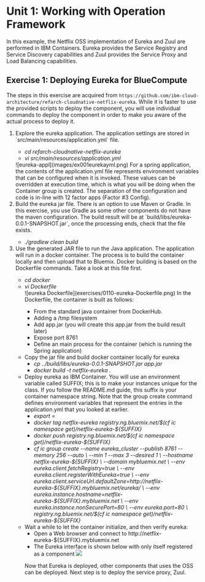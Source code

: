 # Unit 1: Working with Operation Framework #

In this example, the Netflix OSS implementation of Eureka and Zuul are performed in IBM Containers. Eureka provides the Service Registry and Service Discovery capabilities and Zuul provides the Service Proxy and Load Balancing capabilities.  

## Exercise 1: Deploying Eureka for BlueCompute

The steps in this exercise are acquired from `https://github.com/ibm-cloud-architecture/refarch-cloudnative-netflix-eureka`. While it is faster to use the provided scripts to deploy the component, you will use individual commands to deploy the component in order to make you aware of the actual process to deploy it.  

<ol>
<li> Explore the eureka application. The application settings are stored in `src/main/resources/application.yml` file. </li>
<ul>
<li><em>cd refarch-cloudnative-netflix-eureka</li>
<li> vi src/main/resources/application.yml</em></li>
</ul>
![eureka-appl](images/ex001eurekayml.png)
For a spring application, the contents of the  application.yml file represents environment variables that can be configured when it is invoked. 
These values can be overridden at execution time, which is what you will be doing when the Container group is created. 
The separation of the configuration and code is in-line with 12 factor apps (Factor #3 Config).

<li>Build the eureka jar file. There is an option to use Maven or Gradle. In this exercise, you use Gradle as some other components do not have the maven configuration. The build result will be at `build/libs/eureka-0.0.1-SNAPSHOT.jar`, once the processing ends, check that the file exists.</li>
<ul>
<li><em>./gradlew clean build</em>
</ul>
<li>Use the generated JAR file to run the Java application. The application will run in a docker container. The process is to build the container locally and then upload that to Bluemix. Docker building is based on the Dockerfile commands. Take a look at this file first.</li>
<ul>
<li><em>cd docker</em> </li>
<li><em>vi Dockerfile</em> </li>
![eureka Dockerfile](exercises/0110-eureka-Dockerfile.png)
In the Dockerfile, the container is built as follows:
<ul>
<li>From the standard java container from DockerHub. </li>
<li>Adding a /tmp filesystem</li>
<li>Add app.jar (you will create this app.jar from the build result later)</li>
<li>Expose port 8761</li>
<li>Define an main process for the container (which is running the Spring application) </li>
</ul>
<li>Copy the jar file and build docker container locally for eureka
<ul>
<li><em>cp ../build/libs/eureka-0.0.1-SNAPSHOT.jar app.jar</em></li>
<li><em>docker build -t netflix-eureka . </em></li>
</ul>
<li>Deploy eureka as IBM Container. You will use an environment variable called SUFFIX; this is to make your instances unique for the class. If you follow the README.md guide, this suffix is your container namespace string. Note that the group create command defines environment variables that represent the entries in the application.yml that you looked at earlier.
<ul>
<li><em>export =<your suffix></em></li>
<li><em>docker tag netflix-eureka registry.ng.bluemix.net/$(cf ic namespace get)/netflix-eureka-${SUFFIX}</em></li>
<li><em>docker push registry.ng.bluemix.net/$(cf ic namespace get)/netflix-eureka-${SUFFIX}</em></li>
<li><em>cf ic group create --name eureka_cluster --publish 8761 --memory 256 --auto \
          --min 1 --max 3 --desired 1 \
          --hostname netflix-eureka-${SUFFIX} \
          --domain mybluemix.net \
          --env eureka.client.fetchRegistry=true \
          --env eureka.client.registerWithEureka=true \
          --env eureka.client.serviceUrl.defaultZone=http://netflix-eureka-${SUFFIX}.mybluemix.net/eureka/ \
          --env eureka.instance.hostname=netflix-eureka-${SUFFIX}.mybluemix.net \
          --env eureka.instance.nonSecurePort=80 \
          --env eureka.port=80 \
           registry.ng.bluemix.net/$(cf ic namespace get)/netflix-eureka-${SUFFIX}</em> </li>
</ul>
<li> Wait a while to let the container initialize, and then verify eureka:

   - Open a Web browser and connect to http://netflix-eureka-${SUFFIX}.mybluemix.net
   - The Eureka interface is shown below with only itself registered as a component
![](exercises/011-eureka-web-1.png)

Now that Eureka is deployed, other components that uses the OSS can be deployed. Next step is to deploy the service proxy, Zuul. 

